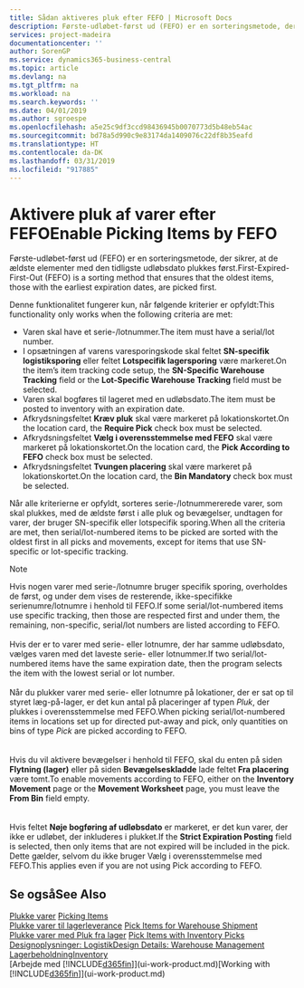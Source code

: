 ```yaml
---
title: Sådan aktiveres pluk efter FEFO | Microsoft Docs
description: Første-udløbet-først ud (FEFO) er en sorteringsmetode, der sikrer, at de ældste elementer med den tidligste udløbsdato plukkes først.
services: project-madeira
documentationcenter: ''
author: SorenGP
ms.service: dynamics365-business-central
ms.topic: article
ms.devlang: na
ms.tgt_pltfrm: na
ms.workload: na
ms.search.keywords: ''
ms.date: 04/01/2019
ms.author: sgroespe
ms.openlocfilehash: a5e25c9df3ccd98436945b0070773d5b48eb54ac
ms.sourcegitcommit: bd78a5d990c9e83174da1409076c22df8b35eafd
ms.translationtype: HT
ms.contentlocale: da-DK
ms.lasthandoff: 03/31/2019
ms.locfileid: "917885"
---
```

# <a name="enable-picking-items-by-fefo"></a><span data-ttu-id="0753b-103">Aktivere pluk af varer efter FEFO</span><span class="sxs-lookup"><span data-stu-id="0753b-103">Enable Picking Items by FEFO</span></span>
<span data-ttu-id="0753b-104">Første-udløbet-først ud (FEFO) er en sorteringsmetode, der sikrer, at de ældste elementer med den tidligste udløbsdato plukkes først.</span><span class="sxs-lookup"><span data-stu-id="0753b-104">First-Expired-First-Out (FEFO) is a sorting method that ensures that the oldest items, those with the earliest expiration dates, are picked first.</span></span>  

 <span data-ttu-id="0753b-105">Denne funktionalitet fungerer kun, når følgende kriterier er opfyldt:</span><span class="sxs-lookup"><span data-stu-id="0753b-105">This functionality only works when the following criteria are met:</span></span>  

-   <span data-ttu-id="0753b-106">Varen skal have et serie-/lotnummer.</span><span class="sxs-lookup"><span data-stu-id="0753b-106">The item must have a serial/lot number.</span></span>  
-   <span data-ttu-id="0753b-107">I opsætningen af varens varesporingskode skal feltet **SN-specifik logistiksporing** eller feltet **Lotspecifik lagersporing** være markeret.</span><span class="sxs-lookup"><span data-stu-id="0753b-107">On the item’s item tracking code setup, the **SN-Specific Warehouse Tracking** field or the **Lot-Specific Warehouse Tracking** field must be selected.</span></span>  
-   <span data-ttu-id="0753b-108">Varen skal bogføres til lageret med en udløbsdato.</span><span class="sxs-lookup"><span data-stu-id="0753b-108">The item must be posted to inventory with an expiration date.</span></span>  
-   <span data-ttu-id="0753b-109">Afkrydsningsfeltet **Kræv pluk** skal være markeret på lokationskortet.</span><span class="sxs-lookup"><span data-stu-id="0753b-109">On the location card, the **Require Pick** check box must be selected.</span></span>  
-   <span data-ttu-id="0753b-110">Afkrydsningsfeltet **Vælg i overensstemmelse med FEFO** skal være markeret på lokationskortet.</span><span class="sxs-lookup"><span data-stu-id="0753b-110">On the location card, the **Pick According to FEFO** check box must be selected.</span></span>  
-   <span data-ttu-id="0753b-111">Afkrydsningsfeltet **Tvungen placering** skal være markeret på lokationskortet.</span><span class="sxs-lookup"><span data-stu-id="0753b-111">On the location card, the **Bin Mandatory** check box must be selected.</span></span>  

 <span data-ttu-id="0753b-112">Når alle kriterierne er opfyldt, sorteres serie-/lotnummererede varer, som skal plukkes, med de ældste først i alle pluk og bevægelser, undtagen for varer, der bruger SN-specifik eller lotspecifik sporing.</span><span class="sxs-lookup"><span data-stu-id="0753b-112">When all the criteria are met, then serial/lot-numbered items to be picked are sorted with the oldest first in all picks and movements, except for items that use SN-specific or lot-specific tracking.</span></span>  

> [!NOTE]  
> <span data-ttu-id="0753b-113">Hvis nogen varer med serie-/lotnumre bruger specifik sporing, overholdes de først, og under dem vises de resterende, ikke-specifikke serienumre/lotnumre i henhold til FEFO.</span><span class="sxs-lookup"><span data-stu-id="0753b-113">If some serial/lot-numbered items use specific tracking, then those are respected first and under them, the remaining, non-specific, serial/lot numbers are listed according to FEFO.</span></span>
<br /><br />
<span data-ttu-id="0753b-114">Hvis der er to varer med serie- eller lotnumre, der har samme udløbsdato, vælges varen med det laveste serie- eller lotnummer.</span><span class="sxs-lookup"><span data-stu-id="0753b-114">If two serial/lot-numbered items have the same expiration date, then the program selects the item with the lowest serial or lot number.</span></span>
<br /><br />
<span data-ttu-id="0753b-115">Når du plukker varer med serie- eller lotnumre på lokationer, der er sat op til styret læg-på-lager, er det kun antal på placeringer af typen *Pluk*, der plukkes i overensstemmelse med FEFO.</span><span class="sxs-lookup"><span data-stu-id="0753b-115">When picking serial/lot-numbered items in locations set up for directed put-away and pick, only quantities on bins of type *Pick* are picked according to FEFO.</span></span>  
<br /><br />
<span data-ttu-id="0753b-116">Hvis du vil aktivere bevægelser i henhold til FEFO, skal du enten på siden **Flytning (lager)** eller på siden **Bevægelseskladde** lade feltet **Fra placering** være tomt.</span><span class="sxs-lookup"><span data-stu-id="0753b-116">To enable movements according to FEFO, either on the **Inventory Movement** page or the **Movement Worksheet** page, you must leave the **From Bin** field empty.</span></span>  
<br /><br />
<span data-ttu-id="0753b-117">Hvis feltet **Nøje bogføring af udløbsdato** er markeret, er det kun varer, der ikke er udløbet, der inkluderes i plukket.</span><span class="sxs-lookup"><span data-stu-id="0753b-117">If the **Strict Expiration Posting** field is selected, then only items that are not expired will be included in the pick.</span></span> <span data-ttu-id="0753b-118">Dette gælder, selvom du ikke bruger Vælg i overensstemmelse med FEFO.</span><span class="sxs-lookup"><span data-stu-id="0753b-118">This applies even if you are not using Pick according to FEFO.</span></span>

## <a name="see-also"></a><span data-ttu-id="0753b-119">Se også</span><span class="sxs-lookup"><span data-stu-id="0753b-119">See Also</span></span>  
<span data-ttu-id="0753b-120">[Plukke varer](warehouse-pick-items.md) </span><span class="sxs-lookup"><span data-stu-id="0753b-120">[Picking Items](warehouse-pick-items.md) </span></span>  
<span data-ttu-id="0753b-121">[Plukke varer til lagerleverance](warehouse-how-to-pick-items-for-warehouse-shipment.md) </span><span class="sxs-lookup"><span data-stu-id="0753b-121">[Pick Items for Warehouse Shipment](warehouse-how-to-pick-items-for-warehouse-shipment.md) </span></span>  
<span data-ttu-id="0753b-122">[Plukke varer med Pluk fra lager](warehouse-how-to-pick-items-with-inventory-picks.md) </span><span class="sxs-lookup"><span data-stu-id="0753b-122">[Pick Items with Inventory Picks](warehouse-how-to-pick-items-with-inventory-picks.md) </span></span>  
[<span data-ttu-id="0753b-123">Designoplysninger: Logistik</span><span class="sxs-lookup"><span data-stu-id="0753b-123">Design Details: Warehouse Management</span></span>](design-details-warehouse-management.md)  
[<span data-ttu-id="0753b-124">Lagerbeholdning</span><span class="sxs-lookup"><span data-stu-id="0753b-124">Inventory</span></span>](inventory-manage-inventory.md)  
<span data-ttu-id="0753b-125">[Arbejde med [!INCLUDE[d365fin](includes/d365fin_md.md)]](ui-work-product.md)</span><span class="sxs-lookup"><span data-stu-id="0753b-125">[Working with [!INCLUDE[d365fin](includes/d365fin_md.md)]](ui-work-product.md)</span></span>
